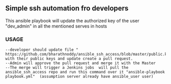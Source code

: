 ## Simple ssh automation fro developers
This ansible playbook will update the authorized key of the user "dev_admin" in all the mentioned serves in hosts


### USAGE
```
--developer should update file " https://github.com/bharathnoddy/ansible_ssh_access/blob/master/public.keys" with their public keys and update create a pull request.
--Admin will approve the pull request and merge it with the Master
--The merge will trigger a Jenkins jobs  will pull the ansible_ssh_access repo and run this command over it "ansible-playbook playbook.yml"  (assumption server already have ansible_user user)
```
